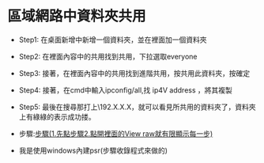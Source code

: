 # 區域網路中資料夾共用
* Step1: 在桌面新增中新增一個資料夾，並在裡面加一個資料夾
* Step2: 在裡面內容中的共用找到共用，下拉選取everyone
* Step3: 接著，在裡面內容中的共用找到進階共用，按共用此資料夾，按確定
* Step4: 接著，在cmd中輸入ipconfig/all,找 ip4V address ，將其複製
* Step5: 最後在搜尋那打上\\192.X.X.X，就可以看見所共用的資料夾了，資料夾上有綠綠的表示成功搂。

*  步驟:[步驟(1.先點步驟2.點開裡面的View raw就有限顯示每一步)](如何共用資料夾.zip)
*  我是使用windows內建psr(步驟收錄程式來做的)

